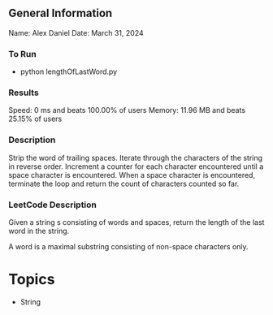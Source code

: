 ## General Information
Name: Alex Daniel
Date: March 31, 2024

### To Run
- python lengthOfLastWord.py

### Results
Speed: 0 ms and beats 100.00% of users
Memory: 11.96 MB and beats 25.15% of users

### Description
Strip the word of trailing spaces. Iterate through the characters of the string in reverse order. Increment a counter for each character encountered until a space character is encountered. When a space character is encountered, terminate the loop and return the count of characters counted so far.

### LeetCode Description
Given a string s consisting of words and spaces, return the length of the last word in the string.

A word is a maximal substring consisting of non-space characters only.

# Topics
- String